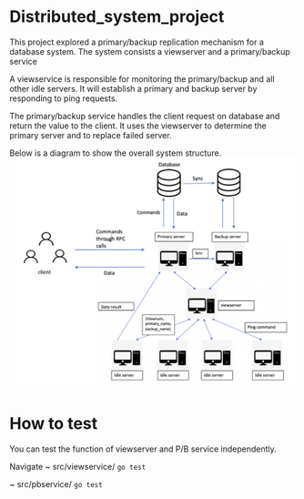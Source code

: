 # Distributed_system_project
This project explored a primary/backup replication mechanism for a database system. The system consists a viewserver and a primary/backup service 

A viewservice is responsible for monitoring the primary/backup and all other idle servers.
It will establish a primary and backup server by responding to ping requests.

The primary/backup service handles the client request on database and return the value to the client. It uses the viewserver to determine the primary server and to replace failed server.

Below is a diagram to show the overall system structure.
![Screenshot](system_stru.png) 



# How to test
You can test the function of viewserver and P/B service independently. 

Navigate ~ src/viewservice/
```go test```

~ src/pbservice/
```go test```
